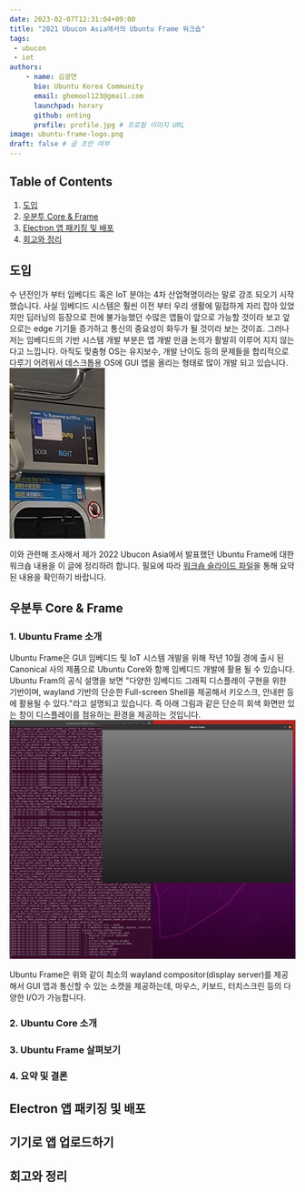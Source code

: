 ```yaml
---
date: 2023-02-07T12:31:04+09:00
title: "2021 Ubucon Asia에서의 Ubuntu Frame 워크숍"
tags:
 - ubucon
 - iot
authors:
    - name: 김광연
      bio: Ubuntu Korea Community
      email: ghemool123@gmail.com
      launchpad: horary
      github: onting
      profile: profile.jpg # 프로필 이미지 URL
image: ubuntu-frame-logo.png
draft: false # 글 초안 여부
---
```


## Table of Contents
1. [도입](#도입)
2. [우분투 Core & Frame](#우분투-core--frame)
3. [Electron 앱 패키징 및 배포](#electron-앱-패키징-및-배포)
4. [회고와 정리](#회고와-정리)

## 도입
수 년전인가 부터 임베디드 혹은 IoT 분야는 4차 산업혁명이라는 말로 강조 되오기 시작했습니다. 사실 임베디드 시스템은 훨씬 이전 부터 우리 생활에 밀접하게 자리 잡아 있었지만 딥러닝의 등장으로 전에 불가능했던 수많은 앱들이 앞으로 가능할 것이라 보고 앞으로는 edge 기기들 증가하고 통신의 중요성이 화두가 될 것이라 보는 것이죠. 그러나 저는 임베디드의 기반 시스템 개발 부분은 앱 개발 만큼 논의가 활발히 이루어 지지 않는다고 느낍니다.
아직도 맞춤형 OS는 유지보수, 개발 난이도 등의 문제들을 합리적으로 다루기 어려워서 데스크톱용 OS에 GUI 앱을 올리는 형태로 많이 개발 되고 있습니다.
![Signage 장애 이미지](./signage_error.jpeg)

이와 관련해 조사해서 제가 2022 Ubucon Asia에서 발표했던 Ubuntu Frame에 대한 워크숍 내용을 이 글에 정리하려 합니다.
필요에 따라 [워크숍 슬라이드 파일](https://docs.google.com/presentation/d/1scBM6nhjr_amlooKgobwNzKSSdhIdW7i4rp9tW1bfQE/edit?usp=sharing)을 통해 요약된 내용을 확인하기 바랍니다.

## 우분투 Core & Frame

### 1. Ubuntu Frame 소개
Ubuntu Frame은 GUI 임베디드 및 IoT 시스템 개발을 위해 작년 10월 경에 출시 된 Canonical 사의 제품으로 Ubuntu Core와 함께 임베디드 개발에 활용 될 수 있습니다.
Ubuntu Fram의 공식 설명을 보면 "다양한 임베디드 그래픽 디스플레이 구현을 위한 기반이며, wayland 기반의 단순한 Full-screen Shell을 제공해서 키오스크, 안내판 등에 활용될 수 있다."라고 설명되고 있습니다. 즉 아래 그림과 같은 단순히 회색 화면만 있는 창이 디스플레이를 점유하는 환경을 제공하는 것입니다.
![Ubuntu Frame Screen Simulator](./ubuntu-frame-simulator.jpeg)

Ubuntu Frame은 위와 같이 최소의 wayland compositor(display server)를 제공해서 GUI 앱과 통신할 수 있는 소캣을 제공하는데, 마우스, 키보드, 터치스크린 등의 다양한 I/O가 가능합니다.

### 2. Ubuntu Core 소개

### 3. Ubuntu Frame 살펴보기

### 4. 요약 및 결론


## Electron 앱 패키징 및 배포

## 기기로 앱 업로드하기

## 회고와 정리

